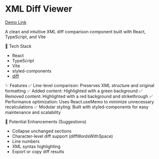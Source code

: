 # XML Diff Viewer

[Demo Link](https://github.com/CodewJoy/xml-diff)

A clean and intuitive XML diff comparison component built with React, TypeScript, and Vite

🔧 Tech Stack

- React
- TypeScript
- Vite
- styled-components
- [diff](https://www.npmjs.com/package/diff)

✨ Features
✅ Line-level comparison: Preserves XML structure and original formatting
✅ Added content: Highlighted with a green background
✅ Removed content: Highlighted with a red background and strikethrough
✅ Performance optimization: Uses React.useMemo to minimize unnecessary recalculations
✅ Modular styling: Built with styled-components for easy maintenance and scalability

🔮 Potential Enhancements (Suggestions)

- Collapse unchanged sections
- Character-level diff support (diffWordsWithSpace)
- Line numbers
- XML syntax highlighting
- Export or copy diff results
